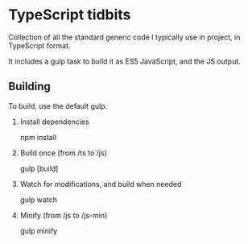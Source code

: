 # TypeScript tidbits

Collection of all the standard generic code I typically use in project, in TypeScript format.

It includes a gulp task to build it as ES5 JavaScript, and the JS output.


## Building

To build, use the default gulp.

1. Install dependencies

   npm install

2. Build once (from /ts to /js)

   gulp [build]

3. Watch for modifications, and build when needed

   gulp watch

4. Minify (from /js to /js-min)

   gulp minify